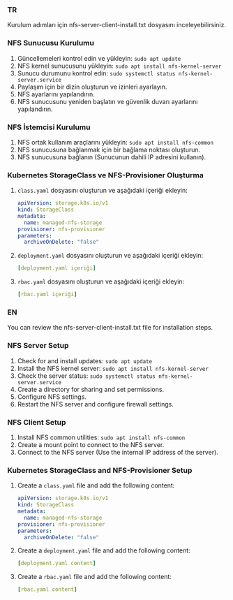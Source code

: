 ### TR
Kurulum adımları için nfs-server-client-install.txt dosyasını inceleyebilirsiniz.
### NFS Sunucusu Kurulumu
1. Güncellemeleri kontrol edin ve yükleyin: `sudo apt update`
2. NFS kernel sunucusunu yükleyin: `sudo apt install nfs-kernel-server`
3. Sunucu durumunu kontrol edin: `sudo systemctl status nfs-kernel-server.service`
4. Paylaşım için bir dizin oluşturun ve izinleri ayarlayın.
5. NFS ayarlarını yapılandırın.
6. NFS sunucusunu yeniden başlatın ve güvenlik duvarı ayarlarını yapılandırın.

### NFS İstemcisi Kurulumu
1. NFS ortak kullanım araçlarını yükleyin: `sudo apt install nfs-common`
2. NFS sunucusuna bağlanmak için bir bağlama noktası oluşturun.
3. NFS sunucusuna bağlanın (Sunucunun dahili IP adresini kullanın).

### Kubernetes StorageClass ve NFS-Provisioner Oluşturma
1. `class.yaml` dosyasını oluşturun ve aşağıdaki içeriği ekleyin:
   ```yaml
   apiVersion: storage.k8s.io/v1
   kind: StorageClass
   metadata:
     name: managed-nfs-storage
   provisioner: nfs-provisioner
   parameters:
     archiveOnDelete: "false"
   ```
2. `deployment.yaml` dosyasını oluşturun ve aşağıdaki içeriği ekleyin:
   ```yaml
   [deployment.yaml içeriği]
   ```
3. `rbac.yaml` dosyasını oluşturun ve aşağıdaki içeriği ekleyin:
   ```yaml
   [rbac.yaml içeriği]
   ```

### EN
You can review the nfs-server-client-install.txt file for installation steps.
### NFS Server Setup
1. Check for and install updates: `sudo apt update`
2. Install the NFS kernel server: `sudo apt install nfs-kernel-server`
3. Check the server status: `sudo systemctl status nfs-kernel-server.service`
4. Create a directory for sharing and set permissions.
5. Configure NFS settings.
6. Restart the NFS server and configure firewall settings.

### NFS Client Setup
1. Install NFS common utilities: `sudo apt install nfs-common`
2. Create a mount point to connect to the NFS server.
3. Connect to the NFS server (Use the internal IP address of the server).

### Kubernetes StorageClass and NFS-Provisioner Setup
1. Create a `class.yaml` file and add the following content:
   ```yaml
   apiVersion: storage.k8s.io/v1
   kind: StorageClass
   metadata:
     name: managed-nfs-storage
   provisioner: nfs-provisioner
   parameters:
     archiveOnDelete: "false"
   ```
2. Create a `deployment.yaml` file and add the following content:
   ```yaml
   [deployment.yaml content]
   ```
3. Create a `rbac.yaml` file and add the following content:
   ```yaml
   [rbac.yaml content]
   ```
